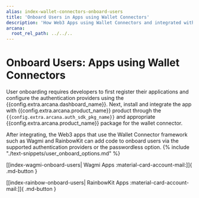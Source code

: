 ```yaml
---
alias: index-wallet-connectors-onboard-users
title: 'Onboard Users in Apps using Wallet Connectors'
description: 'How Web3 Apps using Wallet Connectors and integrated with the Arcana Auth SDK can onboard users via plug-and-play or custom login UI options.'
arcana:
  root_rel_path: ../../..
---
```


# Onboard Users: Apps using Wallet Connectors

User onboarding requires developers to first register their applications and configure the authentication providers using the {{config.extra.arcana.dashboard_name}}. Next, install and integrate the app with {{config.extra.arcana.product_name}} product through the `{{config.extra.arcana.auth_sdk_pkg_name}}` and appropriate {{config.extra.arcana.product_name}} package for the wallet connector.

After integrating, the Web3 apps that use the Wallet Connector framework such as Wagmi and RainbowKit can add code to onboard users via the supported authentication providers or the passwordless option. {% include "./text-snippets/user_onboard_options.md" %} 

[[index-wagmi-onboard-users| Wagmi Apps :material-card-account-mail:]]{ .md-button }

[[index-rainbow-onboard-users| RainbowKit Apps :material-card-account-mail:]]{ .md-button }